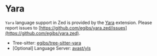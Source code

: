 # Yara

`Yara` language support in Zed is provided by the [Yara](https://github.com/egibs/yara.zed) extension. Please report issues to [https://github.com/egibs/yara.zed/issues](https://github.com/egibs/yara.zed).

- Tree-sitter: [egibs/tree-sitter-yara](https://github.com/egibs/tree-sitter-yara)
- [Optional] Language Server: [avast/yls](https://github.com/avast/yls)
